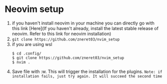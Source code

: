 # Neovim setup
1. if you haven't install neovim in your machine you can directly go with this link [Here](If you haven't already, install the latest stable release of neovim. Refer to this link for neovim installation)
2. `git clone https://github.com/zneret03/nvim_setup`
3. if you are using wsl
   ```
   $ cd .config/
   $ git clone https://github.com/zneret03/nvim_setup
   $ nvim . 
   ```
4. Save file with :w. This will trigger the installation for the plugins. `Note: if installation fails, just try again. It will succeed the second time`

